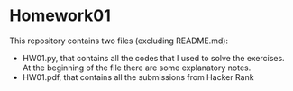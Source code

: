 # Homework01
This repository contains two files (excluding README.md): 
* HW01.py, that contains all the codes that I used to solve the exercises. At the beginning of the file there are some explanatory notes.
* HW01.pdf, that contains all the submissions from  Hacker Rank 
